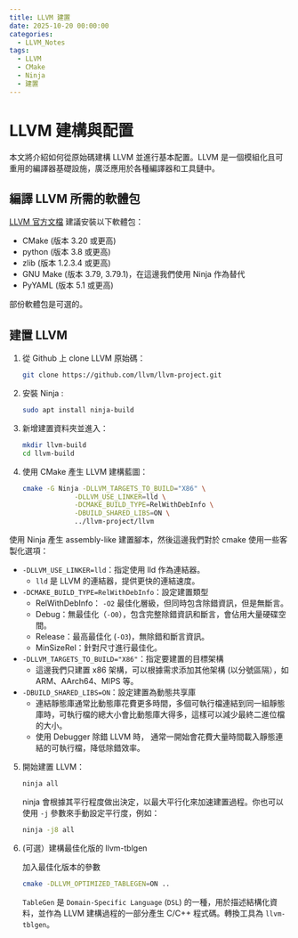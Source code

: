```yaml
---
title: LLVM 建置
date: 2025-10-20 00:00:00
categories:
  - LLVM_Notes
tags:
  - LLVM
  - CMake
  - Ninja
  - 建置
---
```



# LLVM 建構與配置

本文將介紹如何從原始碼建構 LLVM 並進行基本配置。LLVM 是一個模組化且可重用的編譯器基礎設施，廣泛應用於各種編譯器和工具鏈中。

## 編譯 LLVM 所需的軟體包

[LLVM 官方文檔](https://llvm.org/docs/GettingStarted.html#software) 建議安裝以下軟體包：

- CMake (版本 3.20 或更高)
- python (版本 3.8 或更高)
- zlib (版本 1.2.3.4 或更高)
- GNU Make (版本 3.79, 3.79.1)，在這邊我們使用 Ninja 作為替代
- PyYAML (版本 5.1 或更高)

部份軟體包是可選的。

## 建置 LLVM

1. 從 Github 上 clone LLVM 原始碼：

   ```bash
   git clone https://github.com/llvm/llvm-project.git
   ```

2. 安裝 Ninja :

    ```bash
    sudo apt install ninja-build
    ```
3. 新增建置資料夾並進入：

   ```bash
   mkdir llvm-build
   cd llvm-build
   ```
4. 使用 CMake 產生 LLVM 建構藍圖：

   ```bash
   cmake -G Ninja -DLLVM_TARGETS_TO_BUILD="X86" \
                -DLLVM_USE_LINKER=lld \
                -DCMAKE_BUILD_TYPE=RelWithDebInfo \
                -DBUILD_SHARED_LIBS=ON \
                ../llvm-project/llvm
   ```
使用 Ninja 產生 assembly-like 建置腳本，然後這邊我們對於 cmake 使用一些客製化選項：

- `-DLLVM_USE_LINKER=lld`：指定使用 lld 作為連結器。
  - `lld` 是 LLVM 的連結器，提供更快的連結速度。
- `-DCMAKE_BUILD_TYPE=RelWithDebInfo`：設定建置類型
  - RelWithDebInfo： `-O2` 最佳化層級，但同時包含除錯資訊，但是無斷言。
  - Debug：無最佳化（`-O0`），包含完整除錯資訊和斷言，會佔用大量硬碟空間。
  - Release：最高最佳化 (`-O3`)，無除錯和斷言資訊。
  - MinSizeRel：針對尺寸進行最佳化。
- `-DLLVM_TARGETS_TO_BUILD="X86"`：指定要建置的目標架構
  - 這邊我們只建置 x86 架構，可以根據需求添加其他架構 (以分號區隔），如 ARM、AArch64、MIPS 等。
- `-DBUILD_SHARED_LIBS=ON`：設定建置為動態共享庫
  - 連結靜態庫通常比動態庫花費更多時間，多個可執行檔連結到同一組靜態庫時，可執行檔的總大小會比動態庫大得多，這樣可以減少最終二進位檔的大小。
  - 使用 Debugger 除錯 LLVM 時， 通常一開始會花費大量時間載入靜態連結的可執行檔，降低除錯效率。

5. 開始建置 LLVM：
   
   ```bash
   ninja all
   ```

    ninja 會根據其平行程度做出決定，以最大平行化來加速建置過程。你也可以使用 `-j` 參數來手動設定平行度，例如：

   ```bash
   ninja -j8 all
   ```

6. (可選）建構最佳化版的 llvm-tblgen

    加入最佳化版本的參數

    ```bash
    cmake -DLLVM_OPTIMIZED_TABLEGEN=ON ..
    ```

    `TableGen` 是 `Domain-Specific Language` (`DSL`) 的一種，用於描述結構化資料，並作為 LLVM 建構過程的一部分產生 C/C++ 程式碼。轉換工具為 `llvm-tblgen`。



